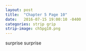 ```yaml
---
layout: post
title:  "Chapter 5 Page 10"
date:   2016-07-15 19:00:10 -0400
categories: strip grip
strip-image: ch5pg10.png
---
```

surprise surprise  
